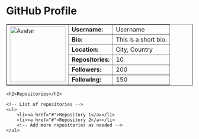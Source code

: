 <!DOCTYPE html>
<html>
<head>
    <title>GitHub Profile</title>
</head>
<body>
    <h1>GitHub Profile</h1>
    <table border="1">
        <tr>
            <td rowspan="6"><img src="avatar.jpg" alt="Avatar" width="150" height="150"></td>
            <td><strong>Username:</strong></td>
            <td>Username</td>
        </tr>
        <tr>
            <td><strong>Bio:</strong></td>
            <td>This is a short bio.</td>
        </tr>
        <tr>
            <td><strong>Location:</strong></td>
            <td>City, Country</td>
        </tr>
        <tr>
            <td><strong>Repositories:</strong></td>
            <td>10</td>
        </tr>
        <tr>
            <td><strong>Followers:</strong></td>
            <td>200</td>
        </tr>
        <tr>
            <td><strong>Following:</strong></td>
            <td>150</td>
        </tr>
    </table>

    <h2>Repositories</h2>

    <!-- List of repositories -->
    <ul>
        <li><a href="#">Repository 1</a></li>
        <li><a href="#">Repository 2</a></li>
        <!-- Add more repositories as needed -->
    </ul>

</body>
</html>

